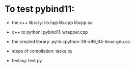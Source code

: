 # To test pybind11:

* the c++ library:
lib.hpp
lib.cpp
libcpp.so

* c++ to python:
pybind11_wrapper.cpp

* the created library:
pylib.cpython-38-x86_64-linux-gnu.so

* steps of compilation:
tasks.py

* testing:
test.py
